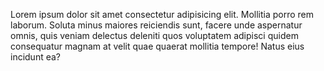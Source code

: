 Lorem ipsum dolor sit amet consectetur adipisicing elit. Mollitia porro
rem laborum. Soluta minus maiores reiciendis sunt, facere unde aspernatur
omnis, quis veniam delectus deleniti quos voluptatem adipisci quidem
consequatur magnam at velit quae quaerat mollitia tempore! Natus eius
incidunt ea?
